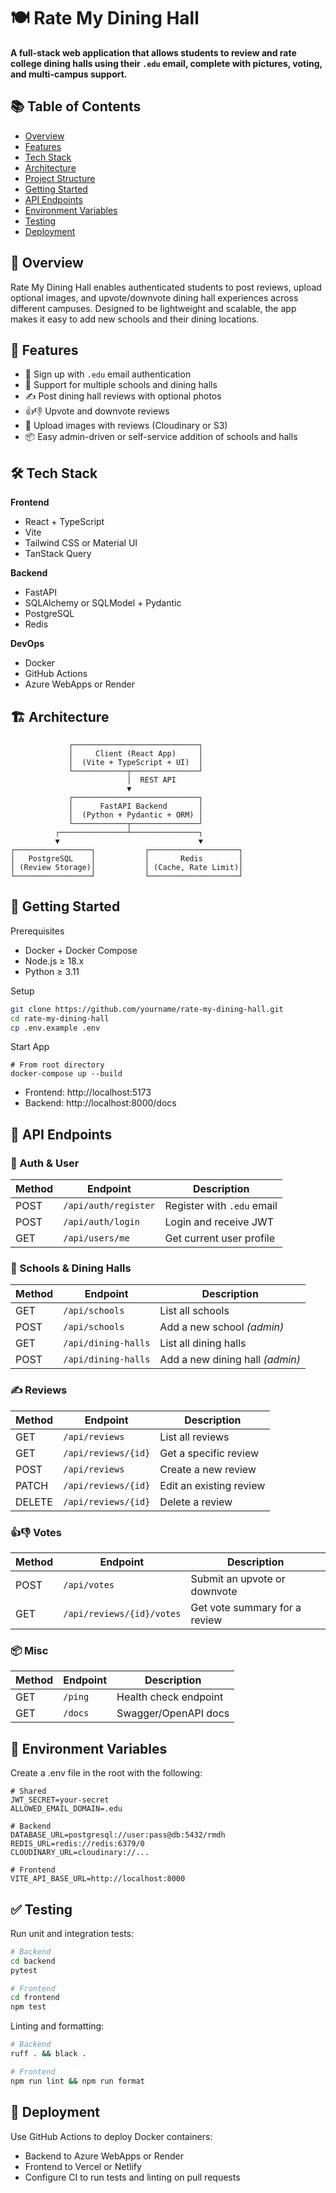 # 🍽️ Rate My Dining Hall

**A full-stack web application that allows students to review and rate college dining halls using their `.edu` email, complete with pictures, voting, and multi-campus support.**

## 📚 Table of Contents

- [Overview](#overview)
- [Features](#features)
- [Tech Stack](#tech-stack)
- [Architecture](#architecture)
- [Project Structure](#project-structure)
- [Getting Started](#getting-started)
- [API Endpoints](#api-endpoints)
- [Environment Variables](#environment-variables)
- [Testing](#testing)
- [Deployment](#deployment)

## 🧠 Overview

Rate My Dining Hall enables authenticated students to post reviews, upload optional images, and upvote/downvote dining hall experiences across different campuses. Designed to be lightweight and scalable, the app makes it easy to add new schools and their dining locations.

## 🚀 Features

- 🔐 Sign up with `.edu` email authentication
- 🏫 Support for multiple schools and dining halls
- ✍️ Post dining hall reviews with optional photos
- 👍👎 Upvote and downvote reviews
- 📸 Upload images with reviews (Cloudinary or S3)
- 📦 Easy admin-driven or self-service addition of schools and halls

## 🛠 Tech Stack

**Frontend**
- React + TypeScript
- Vite
- Tailwind CSS or Material UI
- TanStack Query

**Backend**
- FastAPI
- SQLAlchemy or SQLModel + Pydantic
- PostgreSQL
- Redis

**DevOps**
- Docker
- GitHub Actions
- Azure WebApps or Render

## 🏗️ Architecture

```text
             ┌────────────────────────────┐
             │     Client (React App)     │
             │  (Vite + TypeScript + UI)  │
             └────────────┬───────────────┘
                          │  REST API
                          ▼
             ┌────────────────────────────┐
             │      FastAPI Backend       │
             │  (Python + Pydantic + ORM) │
             └────────────┬───────────────┘
          ┌───────────────┴───────────────┐
          ▼                               ▼
┌─────────────────┐           ┌────────────────────┐
│   PostgreSQL    │           │       Redis        │
│ (Review Storage)│           │ (Cache, Rate Limit)│
└─────────────────┘           └────────────────────┘
```

## 🧰 Getting Started
Prerequisites
- Docker + Docker Compose
- Node.js ≥ 18.x
- Python ≥ 3.11

Setup
```bash
git clone https://github.com/yourname/rate-my-dining-hall.git
cd rate-my-dining-hall
cp .env.example .env
```

Start App
```
# From root directory
docker-compose up --build
```
- Frontend: http://localhost:5173
- Backend: http://localhost:8000/docs

## 🧩 API Endpoints

### 🔐 Auth & User

| Method | Endpoint             | Description                            |
|--------|----------------------|----------------------------------------|
| POST   | `/api/auth/register` | Register with `.edu` email             |
| POST   | `/api/auth/login`    | Login and receive JWT                  |
| GET    | `/api/users/me`      | Get current user profile               |

### 🏫 Schools & Dining Halls

| Method | Endpoint                  | Description                      |
|--------|---------------------------|----------------------------------|
| GET    | `/api/schools`            | List all schools                 |
| POST   | `/api/schools`            | Add a new school *(admin)*       |
| GET    | `/api/dining-halls`       | List all dining halls            |
| POST   | `/api/dining-halls`       | Add a new dining hall *(admin)* |

### ✍️ Reviews

| Method | Endpoint                | Description                   |
|--------|-------------------------|-------------------------------|
| GET    | `/api/reviews`          | List all reviews              |
| GET    | `/api/reviews/{id}`     | Get a specific review         |
| POST   | `/api/reviews`          | Create a new review           |
| PATCH  | `/api/reviews/{id}`     | Edit an existing review       |
| DELETE | `/api/reviews/{id}`     | Delete a review               |

### 👍👎 Votes

| Method | Endpoint                      | Description                       |
|--------|-------------------------------|-----------------------------------|
| POST   | `/api/votes`                  | Submit an upvote or downvote      |
| GET    | `/api/reviews/{id}/votes`     | Get vote summary for a review     |

### 📦 Misc

| Method | Endpoint     | Description           |
|--------|--------------|-----------------------|
| GET    | `/ping`      | Health check endpoint |
| GET    | `/docs`      | Swagger/OpenAPI docs  |

## 🔐 Environment Variables
Create a .env file in the root with the following:
```dotenv
# Shared
JWT_SECRET=your-secret
ALLOWED_EMAIL_DOMAIN=.edu

# Backend
DATABASE_URL=postgresql://user:pass@db:5432/rmdh
REDIS_URL=redis://redis:6379/0
CLOUDINARY_URL=cloudinary://...

# Frontend
VITE_API_BASE_URL=http://localhost:8000
```

## ✅ Testing
Run unit and integration tests:
```bash
# Backend
cd backend
pytest

# Frontend
cd frontend
npm test
```

Linting and formatting:
```bash
# Backend
ruff . && black .

# Frontend
npm run lint && npm run format
```

## 🚀 Deployment
Use GitHub Actions to deploy Docker containers:
- Backend to Azure WebApps or Render
- Frontend to Vercel or Netlify
- Configure CI to run tests and linting on pull requests


